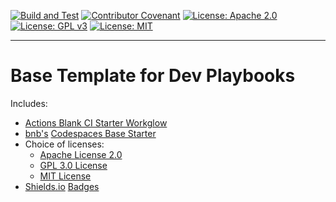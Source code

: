 [![Build and Test](https://github.com/devplaybooks/.baseline/actions/workflows/CI.yml/badge.svg)](https://github.com/devplaybooks/.baseline/actions/workflows/CI.yml)
[![Contributor Covenant](https://img.shields.io/badge/Contributor%20Covenant-2.1-4baaaa.svg)](CODE_OF_CONDUCT.md)
[![License: Apache 2.0](https://img.shields.io/badge/license-Apache%202.0-blue?style=flat-square)](LICENSE-APACHE)
[![License: GPL v3](https://img.shields.io/badge/License-GPLv3-blue.svg)](https://www.gnu.org/licenses/gpl-3.0.en.html)
[![License: MIT](https://img.shields.io/badge/license-MIT-blue?style=flat-square)](LICENSE-MIT)

---

# Base Template for Dev Playbooks

Includes:

* [Actions Blank CI Starter Workglow](https://github.com/actions/starter-workflows/blob/main/ci/blank.yml)
* [bnb's](https://github.com/bnb) [Codespaces Base Starter](https://github.com/codespaces-examples/base)
* Choice of licenses:
    * [Apache License 2.0](https://www.apache.org/licenses/LICENSE-2.0)
    * [GPL 3.0 License](https://www.gnu.org/licenses/gpl-3.0.en.html)
    * [MIT License](https://opensource.org/license/mit/)
* [Shields.io](https://shields.io/) [Badges](https://github.com/badges/shields)
